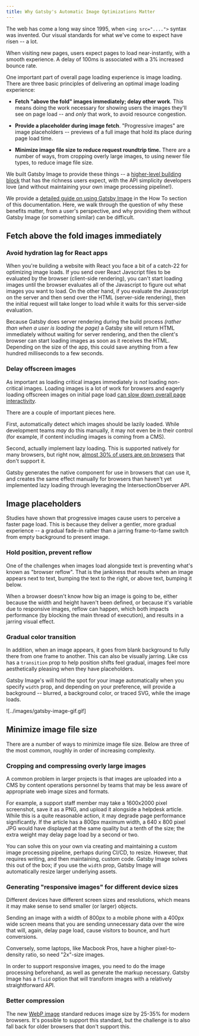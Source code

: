 ```yaml
---
title: Why Gatsby's Automatic Image Optimizations Matter
---
```


The web has come a long way since 1995, when `<img src="....">` syntax was invented. Our visual standards for what we've come to expect have risen -- a lot. 

When visiting new pages, users expect pages to load near-instantly, with a smooth experience. A delay of 100ms is associated with a 3% increased bounce rate.

One important part of overall page loading experience is image loading. There are three basic principles of delivering an optimal image loading experience: 

* **Fetch "above the fold" images immediately; delay other work**. This means doing the work necessary for showing users the images they'll see on page load -- and _only_ that work, to avoid resource congestion.

* **Provide a placeholder during image fetch**. "Progressive images" are image placeholders -- previews of a full image that hold its place during page load time.

* **Minimize image file size to reduce request roundtrip time.** There are a number of ways, from cropping overly large images, to using newer file types, to reduce image file size. 

We built Gatsby Image to provide these things -- a [higher-level building block](https://www.gatsbyjs.com/docs/conceptual/gatsby-core-philosophy/#construct-new-higher-level-web-building-blocks) that has the richness users expect, with the API simplicity developers love (and without maintaining your own image processing pipeline!).

We provide a [detailed guide on using Gatsby Image](docs/how-to/images-and-media/using-gatsby-image/) in the How To section of this documentation. Here, we walk through the question of why these benefits matter, from a user's perspective, and why providing them without Gatsby Image (or something similar) can be difficult. 

## Fetch above the fold images immediately 

### Avoid hydration lag for React apps

When you're building a website with React you face a bit of a catch-22 for optimizing image loads. If you send over React Javscript files to be evaluated by the browser (client-side rendering), you can't start loading images until the browser evaluates all of the Javascript to figure out what images you want to load. On the other hand, if you evaluate the Javascript on the server and then send over the HTML (server-side rendering), then the initial request will take longer to load while it waits for this server-side evaluation. 

Because Gatsby does server rendering during the build process _(rather than when a user is loading the page)_ a Gatsby site will return HTML immediately without waiting for server rendering, and then the client's browser can start loading images as soon as it receives the HTML. Depending on the size of the app, this could save anything from a few hundred milliseconds to a few seconds. 

### Delay offscreen images

As important as loading critical images immediately is _not_ loading non-critical images. Loading images is a lot of work for browsers and eagerly loading offscreen images on initial page load [can slow down overall page interactivity](https://web.dev/offscreen-images/). 

There are a couple of important pieces here. 

First, automatically detect which images should be lazily loaded. While development teams _may_ do this manually, it may not even be in their control (for example, if content including images is coming from a CMS). 

Second, actually implement lazy loading. This is supported natively for many browsers, but right now, [almost 30% of users are on browsers](https://caniuse.com/loading-lazy-attr) that don't support it.

Gatsby generates the native component for use in browsers that can use it, and creates the same effect manually for browsers than haven't yet implemented lazy loading through leveraging the IntersectionObserver API. 

## Image placeholders

Studies have shown that progressive images cause users to perceive a faster page load. This is because they deliver a gentler, more gradual experience -- a gradual fade-in rather than a jarring frame-to-fame switch from empty background to present image. 

### Hold position, prevent reflow

One of the challenges when images load alongside text is preventing what's known as "browser reflow". That is the jankiness that results when an image appears next to text, bumping the text to the right, or above text, bumping it below. 

When a browser doesn't know how big an image is going to be, either because the width and height haven't been defined, or because it's variable due to responsive images, reflow can happen, which both impacts performance (by blocking the main thread of execution), and results in a jarring visual effect.

### Gradual color transition

In addition, when an image appears, it goes from blank background to fully there from one frame to another. This can also be visually jarring. Like css has a `transition` prop to help position shifts feel gradual, images feel more aesthetically pleasing when they have placeholders.

Gatsby Image's will hold the spot for your image automatically when you specify `width` prop, and depending on your preference, will provide a background -- blurred, a background color, or traced SVG, while the image loads.

![../images/gatsby-image-gif.gif]

## Minimize image file size

There are a number of ways to minimize image file size. Below are three of the most common, roughly in order of increasing complexity.

### Cropping and compressing overly large images

A common problem in larger projects is that images are uploaded into a CMS by content operations personnel by teams that may be less aware of appropriate web image sizes and formats. 

For example, a support staff member may take a 1600x2000 pixel screenshot, save it as a PNG, and upload it alongside a helpdesk article. While this is a quite reasonable action, it may degrade page performance significantly. If the article has a 800px maximum width, a 640 x 800 pixel JPG would have displayed at the same quality but a tenth of the size; the extra weight may delay page load by a second or two. 

You can solve this on your own via creating and maintaining a custom image processing pipeline, perhaps during CI/CD, to resize. However, that requires writing, and then maintaining, custom code.  Gatsby Image solves this out of the box; if you use the `width` prop, Gatsby Image will automatically resize larger underlying assets.

### Generating "responsive images" for different device sizes

Different devices have different screen sizes and resolutions, which means it may make sense to send smaller (or larger) objects. 

Sending an image with a width of 800px to a  mobile phone with a 400px wide screen means that you are sending unnecessary data over the wire that will, again, delay page load, cause visitors to bounce, and hurt conversions. 

Conversely, some laptops, like Macbook Pros, have a higher pixel-to-density ratio, so need "2x"-size images. 

In order to support responsive images, you need to do the image processing beforehand, as well as generate the markup necessary. Gatsby Image has a `fluid` option that will transform images with a relatively straightforward API.

### Better compression 

The new [WebP image](https://developers.google.com/speed/webp) standard reduces image size by 25-35% for modern browsers. It's possible to support this standard, but the challenge is to also fall back for older browsers that don't support this.
